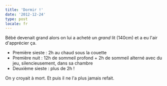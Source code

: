 ```yaml
---
title: 'Dormir !'
date: '2012-12-24'
type: post
locale: fr
---
```


Bébé devenait grand alors on lui a acheté un _grand_ lit (140cm) et a eu l'air d'apprécier ça.

* Première sieste : 2h au chaud sous la couette
* Première nuit : 12h de sommeil profond + 2h de sommeil alterné avec du jeu, silencieusement, dans sa chambre
* Deuxième sieste : plus de 2h !

On y croyait à mort.
Et puis il ne l'a plus jamais refait.
